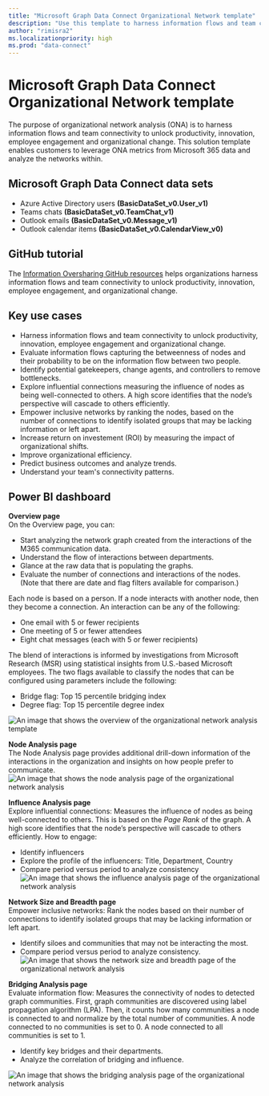 ```yaml
---
title: "Microsoft Graph Data Connect Organizational Network template"
description: "Use this template to harness information flows and team connectivity to unlock productivity, innovation, employee engagement and organizational change."
author: "rimisra2"
ms.localizationpriority: high
ms.prod: "data-connect"
---
```


# Microsoft Graph Data Connect Organizational Network template

The purpose of organizational network analysis (ONA) is to harness information flows and team connectivity to unlock productivity, innovation, employee engagement and organizational change. This solution template enables customers to leverage ONA metrics from Microsoft 365 data and analyze the networks within. 

## Microsoft Graph Data Connect data sets 
- Azure Active Directory users **(BasicDataSet_v0.User_v1)**
- Teams chats **(BasicDataSet_v0.TeamChat_v1)** 
- Outlook emails **(BasicDataSet_v0.Message_v1)** 
- Outlook calendar items **(BasicDataSet_v0.CalendarView_v0)** 

## GitHub tutorial

The [Information Oversharing GitHub resources](https://github.com/microsoftgraph/dataconnect-solutions/tree/main/solutions/ona) helps organizations harness information flows and team connectivity to unlock productivity, innovation, employee engagement, and organizational change.

## Key use cases 
- Harness information flows and team connectivity to unlock productivity, innovation, employee engagement and organizational change.  
- Evaluate information flows capturing the betweenness of nodes and their probability to be on the information flow between two people.  
- Identify potential gatekeepers, change agents, and controllers to remove bottlenecks. 
- Explore influential connections measuring the influence of nodes as being well-connected to others. A high score identifies that the node’s perspective will cascade to others efficiently. 
- Empower inclusive networks by ranking the nodes, based on the number of connections to identify isolated groups that may be lacking information or left apart. 
- Increase return on investement (ROI) by measuring the impact of organizational shifts.  
- Improve organizational efficiency.  
- Predict business outcomes and analyze trends.  
- Understand your team's connectivity patterns. 

## Power BI dashboard 

**Overview page**  
On the Overview page, you can:

- Start analyzing the network graph created from the interactions of the M365 communication data.
- Understand the flow of interactions between departments.
- Glance at the raw data that is populating the graphs.
- Evaluate the number of connections and interactions of the nodes. (Note that there are date and flag filters available for comparison.) 

Each node is based on a person. If a node interacts with another node, then they become a connection. An interaction can be any of the following: 

- One email with 5 or fewer recipients
- One meeting of 5 or fewer attendees
- Eight chat messages (each with 5 or fewer recipients)
 
The blend of interactions is informed by investigations from Microsoft Research (MSR) using statistical insights from U.S.-based Microsoft employees. The two flags available to classify the nodes that can be configured using parameters include the following: 

- Bridge flag: Top 15 percentile bridging index 
- Degree flag: Top 15 percentile degree index 

![An image that shows the overview of the organizational network analysis template](images/data-connect-templates-ona-overview.png)

**Node Analysis page**  
The Node Analysis page provides additional drill-down information of the interactions in the organization and insights on how people prefer to communicate. 
![An image that shows the node analysis page of the organizational network analysis](images/data-connect-templates-ona-communications.png)

**Influence Analysis page**  
Explore influential connections: Measures the influence of nodes as being well-connected to others. This is based on the *Page Rank* of the graph. A high score identifies that the node’s perspective will cascade to others efficiently. How to engage: 

- Identify influencers 
- Explore the profile of the influencers: Title, Department, Country 
- Compare period versus period to analyze consistency 
![An image that shows the influence analysis page of the organizational network analysis](images/data-connect-templates-ona-influence.png)

**Network Size and Breadth page**  
Empower inclusive networks: Rank the nodes based on their number of connections to identify isolated groups that may be lacking information or left apart. 

- Identify siloes and communities that may not be interacting the most.
- Compare period versus period to analyze consistency.
![An image that shows the network size and breadth page of the organizational network analysis](images/data-connect-templates-network.png)

**Bridging Analysis page**  
Evaluate information flow: Measures the connectivity of nodes to detected graph communities. First, graph communities are discovered using label propagation algorithm (LPA). Then, it counts how many communities a node is connected to and normalize by the total number of communities. A node connected to no communities is set to 0. A node connected to all communities is set to 1. 

- Identify key bridges and their departments. 
- Analyze the correlation of bridging and influence.

![An image that shows the bridging analysis page of the organizational network analysis](images/data-connect-templates-ona-bridging.png)
